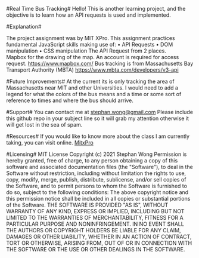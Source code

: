 #Real Time Bus Tracking#
Hello! This is another learning project, and the objective is to learn how an API requests is used and implemented.

#Explanation#

The project assignment was by MIT XPro. This assignment practices fundamental JavaScript skills making use of:
•	API Requests
•	DOM manipulation
•	CSS manipulation
The API Request from 2 places.  
Mapbox for the drawing of the map.  An account is required for access request.
https://www.mapbox.com/
Bus tracking is from Massachusetts Bay Transport Authority (MBTA)
https://www.mbta.com/developers/v3-api

#Future Improvements#
At the current its is only tracking the area of Massachusetts near MIT and other Universities.  I would need to add a legend for what the colors of the bus means and a time or some sort of reference to times and where the bus should arrive.   

#Support#
You can contact me at stephan.wong@gmail.com
Please include this github repo in your subject line so it will grab my attention otherwise it will get lost in the sea of spam. 

#Resources#
If you would like to know more about the class I am currently taking, you can visit online.
[MitxPro](https://executive-ed.xpro.mit.edu/professional-certificate-coding?gclid=CjwKCAjwqcKFBhAhEiwAfEr7zQpMSJQhx59RxoY8nMpnvPvTFnNmH_VTJAsIpAuqTQKfB8BAd20pjBoCJI4QAvD_BwE#page-section-790?utm_source=Google&utm_medium=c&utm_term=%2Bmit%20%2Bfull%20%2Bstack&utm_location=9029979&utm_campaign=B-365D_US_GG_SE_PCC_Brand&utm_content=MIT-Full-Stack___Course_OnlineSchool_12Nov
)

#Licensing#
MIT License
Copyright (c) 2021 Stephan Wong
Permission is hereby granted, free of charge, to any person obtaining a copy of this software and associated documentation files (the "Software"), to deal in the Software without restriction, including without limitation the rights to use, copy, modify, merge, publish, distribute, sublicense, and/or sell copies of the Software, and to permit persons to whom the Software is furnished to do so, subject to the following conditions:
The above copyright notice and this permission notice shall be included in all copies or substantial portions of the Software.
THE SOFTWARE IS PROVIDED "AS IS", WITHOUT WARRANTY OF ANY KIND, EXPRESS OR IMPLIED, INCLUDING BUT NOT LIMITED TO THE WARRANTIES OF MERCHANTABILITY, FITNESS FOR A PARTICULAR PURPOSE AND NONINFRINGEMENT. IN NO EVENT SHALL THE AUTHORS OR COPYRIGHT HOLDERS BE LIABLE FOR ANY CLAIM, DAMAGES OR OTHER LIABILITY, WHETHER IN AN ACTION OF CONTRACT, TORT OR OTHERWISE, ARISING FROM, OUT OF OR IN CONNECTION WITH THE SOFTWARE OR THE USE OR OTHER DEALINGS IN THE SOFTWARE.

